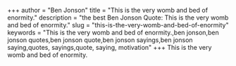 +++
author = "Ben Jonson"
title = "This is the very womb and bed of enormity."
description = "the best Ben Jonson Quote: This is the very womb and bed of enormity."
slug = "this-is-the-very-womb-and-bed-of-enormity"
keywords = "This is the very womb and bed of enormity.,ben jonson,ben jonson quotes,ben jonson quote,ben jonson sayings,ben jonson saying,quotes, sayings,quote, saying, motivation"
+++
This is the very womb and bed of enormity.

